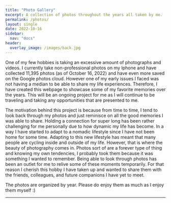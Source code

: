 ```yaml
---
title: "Photo Gallery"
excerpt: A collection of photos throughout the years all taken by me.
permalink: /photos/
layout: single
date: 2022-10-16
sidebar:
  nav: "docs"
header:
  overlay_image: /images/back.jpg
--- 
```


One of my few hobbies is taking an excessive amount of photographs and videos. I currently take non-professional photos on my Iphone and have collected 11,395 photos (as of October 16, 2022) and have even more saved on the Google photos cloud. However one of my early issues I faced was not having a median to be able to share my life experiences. Therefore, I have created this webpage to showcase some of my favorite memories over the years. This will be an ongoing project for me as I will continue to be traveling and taking any opportunities that are presented to me. 

The motivation behind this project is because from time to time, I tend to look back through my photos and just reminisce on all the good memories I was able to share. Holding a connection for super long has been rather challenging for me personally due to how dynamic my life has become. In a way I have started to adapt to a nomadic lifestyle since I have not been home for some time.  Adapting to this new lifestyle has meant that many people are cycling inside and outside of my life. However, that is where the beauty of photography comes in. Photos sort of are a forever type of thing and knowing my own tendencies, I probably took them because it was something I wanted to remember. Being able to look through photos has been an outlet for me to relive some of these moments temporarily. For that reason I cherish this hobby I have taken up and wanted to share them with the friends, colleagues, and future companions I have yet to meet. 

The photos are organized by year. Please do enjoy them as much as I enjoy them myself :)

---


